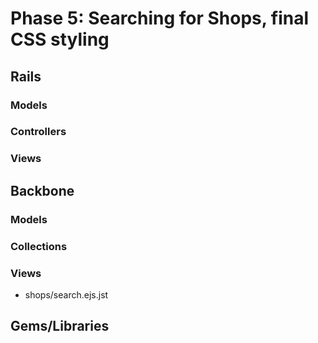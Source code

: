 # Phase 5: Searching for Shops, final CSS styling

## Rails
### Models

### Controllers

### Views

## Backbone
### Models

### Collections

### Views
* shops/search.ejs.jst

## Gems/Libraries
